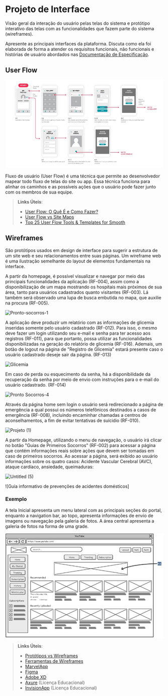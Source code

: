 
# Projeto de Interface

Visão geral da interação do usuário pelas telas do sistema e protótipo interativo das telas com as funcionalidades que fazem parte do sistema (wireframes).

 Apresente as principais interfaces da plataforma. Discuta como ela foi elaborada de forma a atender os requisitos funcionais, não funcionais e histórias de usuário abordados nas <a href="2-Especificação do Projeto.md"> Documentação de Especificação</a>.

## User Flow

![Exemplo de UserFlow](img/userflow.jpg)

Fluxo de usuário (User Flow) é uma técnica que permite ao desenvolvedor mapear todo fluxo de telas do site ou app. Essa técnica funciona para alinhar os caminhos e as possíveis ações que o usuário pode fazer junto com os membros de sua equipe.

> **Links Úteis**:
> - [User Flow: O Quê É e Como Fazer?](https://medium.com/7bits/fluxo-de-usu%C3%A1rio-user-flow-o-que-%C3%A9-como-fazer-79d965872534)
> - [User Flow vs Site Maps](http://designr.com.br/sitemap-e-user-flow-quais-as-diferencas-e-quando-usar-cada-um/)
> - [Top 25 User Flow Tools & Templates for Smooth](https://www.mockplus.com/blog/post/user-flow-tools)


## Wireframes

São protótipos usados em design de interface para sugerir a estrutura de um site web e seu relacionamentos entre suas páginas. Um wireframe web é uma ilustração semelhante do layout de elementos fundamentais na interface.

A partir da homepage, é possível visualizar e navegar por meio das principais funcionalidades da aplicação (RF-004), assim como a disponibilização de um mapa mostrando os hospitais mais próximos de sua área, tanto para usuários cadastrados quanto visitantes (RF-003). Lá também será observado uma lupa de busca embutida no mapa, que auxilie na procura (RF-005). 

![Pronto-socorros-1](https://user-images.githubusercontent.com/101735808/235498590-04785444-2d6c-432a-a532-95dbb3c11fd4.jpg)


A aplicação deve produzir um relatório com as informações de glicemia inseridas somente pelo usuário cadastrado (RF-012). Para isso, o mesmo deve fazer um login utilizando seu e-mail e senha para ter acesso aos registros (RF-011), para que portanto, possa utilizar as funcionalidades disponibilizadas na geração do relatório de glicemia (RF-016). Ademais, um botão de logout na página de "Registro de Glicemia" estará presente caso o usuário cadastrado deseje sair da página. (RF-013)

![Glicemia](https://user-images.githubusercontent.com/101735808/235537263-bfb12a99-3763-49b1-8028-e850932c42d7.png)


Em caso de perda ou esquecimento da senha, há a disponibilidade da recuperação da senha por meio de envio com instruções para o e-mail do usuário cadastrado. (RF-014)

![Pronto Socorros-4](https://user-images.githubusercontent.com/101735808/235500116-2a5c2103-e5cf-46b0-be6b-48d2d04c65c5.jpg)


Através da página home sem login o usuário será redirecionado a página de emergência a qual possui os números telefônicos destinados a casos de emergência (RF-008), incluindo encaminhar chamadas a centros de aconselhamentos, a fim de evitar tentativas de suícidio (RF-010).

![Projeto (1)](https://user-images.githubusercontent.com/128104293/235440923-80dfbf7a-cd4b-4632-a816-58a881a517f4.png)


A partir da Homepage, utilizando o menu de navegação, o usuário irá clicar no botão "Guias de Primeiros Socorros" (RF-002) para acessar a página que contém informações reais sobre ações que devem ser tomadas em caso de primeiros socorros. Ao acessar a página, será exibido ao usuário informações sobre os quatro casos: Acidente Vascular Cerebral (AVC), ataque cardíaco, ansiedade, queimaduras: 

![Untitled (5)](https://user-images.githubusercontent.com/128104293/235441077-c781a1b1-58a8-43a3-8b49-adbdcd7ab69d.png)


![Guia informativo de prevenções de acidentes domésticos]




### Exemplo

A tela Inicial apresenta um menu lateral com as principais seções do portal, enquanto a navigation bar, ao topo, apresenta informações de envio de imagens ou navegação pela galeria de fotos. A área central apresenta a galeria de fotos na forma de uma grade.

![Exemplo de Wireframe](img/wireframe-example.png)

 
> **Links Úteis**:
> - [Protótipos vs Wireframes](https://www.nngroup.com/videos/prototypes-vs-wireframes-ux-projects/)
> - [Ferramentas de Wireframes](https://rockcontent.com/blog/wireframes/)
> - [MarvelApp](https://marvelapp.com/developers/documentation/tutorials/)
> - [Figma](https://www.figma.com/)
> - [Adobe XD](https://www.adobe.com/br/products/xd.html#scroll)
> - [Axure](https://www.axure.com/edu) (Licença Educacional)
> - [InvisionApp](https://www.invisionapp.com/) (Licença Educacional)
